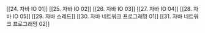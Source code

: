 [[24. 자바 IO 01]]
[[25. 자바 IO 02]]
[[26. 자바 IO 03]]
[[27. 자바 IO 04]]
[[28. 자바 IO 05]]
[[29. 자바 스레드]]
[[30. 자바 네트워크 프로그래밍 01]]
[[31. 자바 네트워크 프로그래밍 02]]